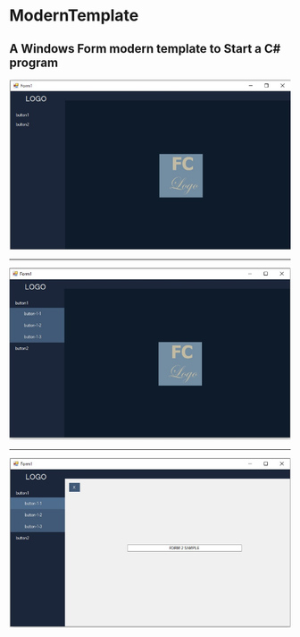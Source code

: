 # ModernTemplate
## A Windows Form modern template to Start a C# program

![Program:](Form1.jpg)

--------------------------------------------------


![Program:](Form1-2.jpg)

--------------------------------------------------

![Program:](Form1-3.jpg)
